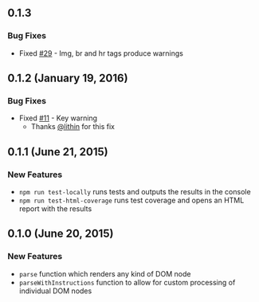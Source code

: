 ## 0.1.3

### Bug Fixes

* Fixed [\#29](https://github.com/mikenikles/html-to-react/issues/29) - Img, br and hr tags produce warnings

## 0.1.2 (January 19, 2016)

### Bug Fixes

* Fixed [\#11](https://github.com/mikenikles/html-to-react/issues/7) - Key warning
  * Thanks [@lithin](https://github.com/lithin) for this fix

## 0.1.1 (June 21, 2015)

### New Features

* `npm run test-locally` runs tests and outputs the results in the console
* `npm run test-html-coverage` runs test coverage and opens an HTML report with the results

## 0.1.0 (June 20, 2015)

### New Features

* `parse` function which renders any kind of DOM node
* `parseWithInstructions` function to allow for custom processing of individual DOM nodes
